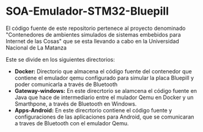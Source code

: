 # SOA-Emulador-STM32-Bluepill

El código fuente de este repositorio pertenece al proyecto denominado "Contenedores de ambientes simulados de sistemas embebidos para Internet de las Cosas" que se esta llevando a cabo en la Universidad Nacional de La Matanza

Este se divide en los siguientes directorios:

- **Docker:** Directorio que almacena el código fuente del contenedor que contiene el emulador qemu configurado para simular la placa Bluepill y poder comunicarla a través de Bluetooth
- **Gateway-windows:** En este direcrtorio se alamcena el código fuente en Java que hace de intermediario entre el mulador Qemu en Docker y un Smarthpone, a través de Bluetooth en Windows.
- **Apps-Android:** En este direcrtorio contiene el código fuente y configuraciones de las aplicaciones para Android, que se comunicaran a traves de Bluetooth con el emulador Qemu.